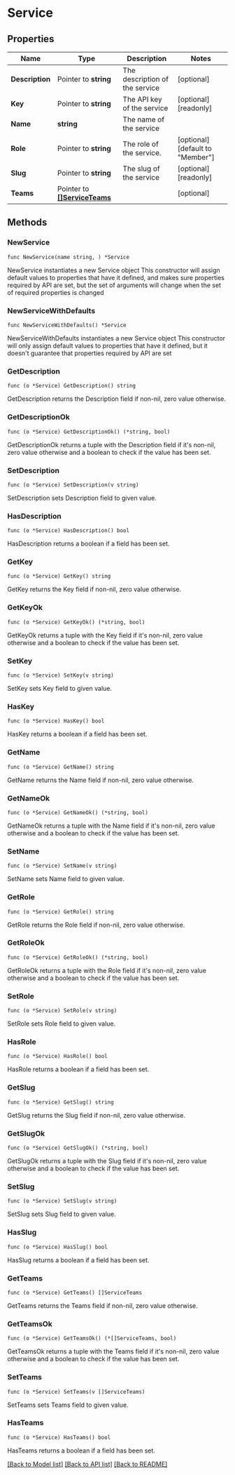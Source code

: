 # Service

## Properties

Name | Type | Description | Notes
------------ | ------------- | ------------- | -------------
**Description** | Pointer to **string** | The description of the service | [optional] 
**Key** | Pointer to **string** | The API key of the service | [optional] [readonly] 
**Name** | **string** | The name of the service | 
**Role** | Pointer to **string** | The role of the service. | [optional] [default to "Member"]
**Slug** | Pointer to **string** | The slug of the service | [optional] [readonly] 
**Teams** | Pointer to [**[]ServiceTeams**](ServiceTeams.md) |  | [optional] 

## Methods

### NewService

`func NewService(name string, ) *Service`

NewService instantiates a new Service object
This constructor will assign default values to properties that have it defined,
and makes sure properties required by API are set, but the set of arguments
will change when the set of required properties is changed

### NewServiceWithDefaults

`func NewServiceWithDefaults() *Service`

NewServiceWithDefaults instantiates a new Service object
This constructor will only assign default values to properties that have it defined,
but it doesn't guarantee that properties required by API are set

### GetDescription

`func (o *Service) GetDescription() string`

GetDescription returns the Description field if non-nil, zero value otherwise.

### GetDescriptionOk

`func (o *Service) GetDescriptionOk() (*string, bool)`

GetDescriptionOk returns a tuple with the Description field if it's non-nil, zero value otherwise
and a boolean to check if the value has been set.

### SetDescription

`func (o *Service) SetDescription(v string)`

SetDescription sets Description field to given value.

### HasDescription

`func (o *Service) HasDescription() bool`

HasDescription returns a boolean if a field has been set.

### GetKey

`func (o *Service) GetKey() string`

GetKey returns the Key field if non-nil, zero value otherwise.

### GetKeyOk

`func (o *Service) GetKeyOk() (*string, bool)`

GetKeyOk returns a tuple with the Key field if it's non-nil, zero value otherwise
and a boolean to check if the value has been set.

### SetKey

`func (o *Service) SetKey(v string)`

SetKey sets Key field to given value.

### HasKey

`func (o *Service) HasKey() bool`

HasKey returns a boolean if a field has been set.

### GetName

`func (o *Service) GetName() string`

GetName returns the Name field if non-nil, zero value otherwise.

### GetNameOk

`func (o *Service) GetNameOk() (*string, bool)`

GetNameOk returns a tuple with the Name field if it's non-nil, zero value otherwise
and a boolean to check if the value has been set.

### SetName

`func (o *Service) SetName(v string)`

SetName sets Name field to given value.


### GetRole

`func (o *Service) GetRole() string`

GetRole returns the Role field if non-nil, zero value otherwise.

### GetRoleOk

`func (o *Service) GetRoleOk() (*string, bool)`

GetRoleOk returns a tuple with the Role field if it's non-nil, zero value otherwise
and a boolean to check if the value has been set.

### SetRole

`func (o *Service) SetRole(v string)`

SetRole sets Role field to given value.

### HasRole

`func (o *Service) HasRole() bool`

HasRole returns a boolean if a field has been set.

### GetSlug

`func (o *Service) GetSlug() string`

GetSlug returns the Slug field if non-nil, zero value otherwise.

### GetSlugOk

`func (o *Service) GetSlugOk() (*string, bool)`

GetSlugOk returns a tuple with the Slug field if it's non-nil, zero value otherwise
and a boolean to check if the value has been set.

### SetSlug

`func (o *Service) SetSlug(v string)`

SetSlug sets Slug field to given value.

### HasSlug

`func (o *Service) HasSlug() bool`

HasSlug returns a boolean if a field has been set.

### GetTeams

`func (o *Service) GetTeams() []ServiceTeams`

GetTeams returns the Teams field if non-nil, zero value otherwise.

### GetTeamsOk

`func (o *Service) GetTeamsOk() (*[]ServiceTeams, bool)`

GetTeamsOk returns a tuple with the Teams field if it's non-nil, zero value otherwise
and a boolean to check if the value has been set.

### SetTeams

`func (o *Service) SetTeams(v []ServiceTeams)`

SetTeams sets Teams field to given value.

### HasTeams

`func (o *Service) HasTeams() bool`

HasTeams returns a boolean if a field has been set.


[[Back to Model list]](../README.md#documentation-for-models) [[Back to API list]](../README.md#documentation-for-api-endpoints) [[Back to README]](../README.md)


